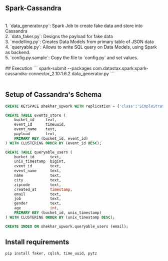 ## Spark-Cassandra

<br>
1. `data_generator.py`: Spark Job to create fake data and store into Cassandra
<br>
2. `data_faker.py`: Designs the payload for fake data
<br>
3. `modelling.py`: Creates Data Models from primary table of JSON data
<br>
4. `queryable.py`: Allows to write SQL query on Data Models, using Spark as backend.
<br>
5. `config.py.sample`: Copy the file to `config.py` and set values.
<br>
<br>
## Execution
```
spark-submit --packages com.datastax.spark:spark-cassandra-connector_2.10:1.6.2 data_generator.py
```
<br>
<br>

## Setup of Cassandra's Schema
```sql
CREATE KEYSPACE shekhar_upwork WITH replication = {'class':'SimpleStrategy', 'replication_factor' : 1};
```

```sql
CREATE TABLE events_store (
    bucket_id     text,
    event_id      timeuuid,
    event_name    text,
    payload       text,
    PRIMARY KEY (bucket_id, event_id)
) WITH CLUSTERING ORDER BY (event_id DESC);
```

```sql
CREATE TABLE queryable_users (
    bucket_id       text,
    unix_timestamp  bigint,
    event_id        text,
    event_name      text,
    name            text,
    city            text,
    zipcode         text,
    created_at      timestamp,
    email           text,
    job             text,
    gender          text,
    age             int,
    PRIMARY KEY (bucket_id, unix_timestamp)
) WITH CLUSTERING ORDER BY (unix_timestamp DESC);

CREATE INDEX ON shekhar_upwork.queryable_users (email);
```

## Install requirements
```
pip install faker, cqlsh, time_uuid, pytz
```